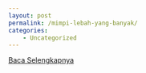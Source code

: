```yaml
---
layout: post
permalink: /mimpi-lebah-yang-banyak/
categories:
    - Uncategorized
---
```


[Baca Selengkapnya](/10)